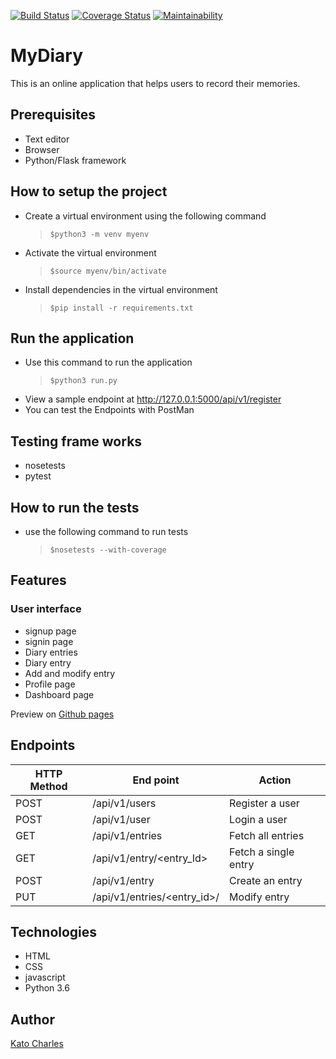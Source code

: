 [![Build Status](https://travis-ci.org/kcharles52/myDiary.svg?branch=develop)](https://travis-ci.org/kcharles52/myDiary) [![Coverage Status](https://coveralls.io/repos/github/kcharles52/myDiary/badge.svg?branch=develop)](https://coveralls.io/github/kcharles52/myDiary?branch=develop) [![Maintainability](https://api.codeclimate.com/v1/badges/20e34091cd534613516c/maintainability)](https://codeclimate.com/github/kcharles52/myDiary/maintainability)
# MyDiary
This is an online application that helps users to record their memories.


## Prerequisites
* Text editor
* Browser 
* Python/Flask framework

## How to setup the project
* Create a virtual environment using the following command
  > `$python3 -m venv myenv`
* Activate the virtual environment 
  > `$source myenv/bin/activate`
* Install dependencies in the virtual environment
  > `$pip install -r requirements.txt`

##  Run the application
* Use this command to run the application
  > `$python3 run.py`
* View a sample endpoint at http://127.0.0.1:5000/api/v1/register
* You can test the Endpoints with PostMan

## Testing frame works
* nosetests
* pytest
## How to run the tests
* use the following command to run tests
  > `$nosetests --with-coverage`


## Features
### User interface
* signup page
* signin page
* Diary entries
* Diary entry
* Add and modify entry
* Profile page
* Dashboard page

Preview on <a href="https://kcharles52.github.io/myDiary/UI/">Github pages</a>

## Endpoints 
HTTP Method|End point |Action
-----------|----------|--------------
POST | /api/v1/users | Register a user
POST | /api/v1/user | Login a user
GET| /api/v1/entries   | Fetch all entries
GET | /api/v1/entry/<entry_Id> | Fetch a single entry
POST | /api/v1/entry | Create an entry
PUT | /api/v1/entries/<entry_id>/ | Modify entry

##  Technologies
* HTML
* CSS
* javascript
* Python 3.6

## Author
[Kato Charles](https://github.com/kcharles52)


